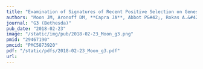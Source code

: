 ```yaml
---
title: "Examination of Signatures of Recent Positive Selection on Genes Involved in Human Sialic Acid Biology"
authors: "Moon JM, Aronoff DM, **Capra JA**, Abbot P&#42;, Rokas A.&#42;"
journal: "G3 (Bethesda)"
pub_date: "2018-02-23"
image: "/static/img/pub/2018-02-23_Moon_g3.png"
pmid: "29467190"
pmcid: "PMC5873920"
pdf: "/static/pdfs/2018-02-23_Moon_g3.pdf"
url: 
---
```

